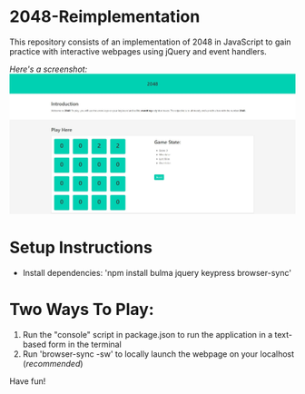 # 2048-Reimplementation
This repository consists of an implementation of 2048 in JavaScript to gain practice with interactive webpages using jQuery and event handlers.

*Here's a screenshot:*
![2048 Screenshot](/2048.jpg?raw=true "2048")

# Setup Instructions
- Install dependencies: 'npm install bulma jquery keypress browser-sync'

# Two Ways To Play:
1) Run the "console" script in package.json to run the application in a text-based form in the terminal
2) Run 'browser-sync -sw' to locally launch the webpage on your localhost (*recommended*)

Have fun!
